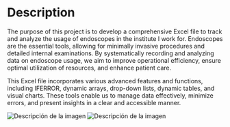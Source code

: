 # Description
The purpose of this project is to develop a comprehensive Excel file to track and analyze the usage of endoscopes in the institute I work for. 
Endoscopes are the essential tools, allowing for minimally invasive procedures and detailed internal examinations. By systematically recording and analyzing data on endoscope usage, we aim to improve operational efficiency, ensure optimal utilization of resources, and enhance patient care.

This Excel file incorporates various advanced features and functions, including  IFERROR, dynamic arrays, drop-down lists, dynamic tables, and visual charts. These tools enable us to manage data effectively, minimize errors, and present insights in a clear and accessible manner.

![Descripción de la imagen](https://raw.githubusercontent.com/CynthiaFigueroa/ENDOSCOPY/main/vista1.png/al/asset)
![Descripción de la imagen](https://raw.githubusercontent.com/CynthiaFigueroa/ENDOSCOPY/main/vista2.png/al/asset)
